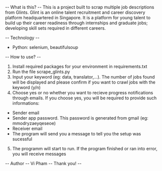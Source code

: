 -- What is this? --
This is a project built to scrap multiple job descriptions from Glints. 
Glint is an online talent recruitment and career discovery platform headquartered in Singapore. 
It is a platform for young talent to build up their career readiness through internships and graduate jobs; developing skill sets required in different careers.

-- Technology -- 
- Python: selenium, beautifulsoup

-- How to use? -- 
1. Install required packages for your environment in requirements.txt
2. Run the file scrape_glints.py 
3. Input your keyword (eg: data, translator,...). The number of jobs found will be displayed 
and please confirm if you want to crawl jobs with the keyword (y/n)
4. Choose yes or no whether you want to recieve progress notifications through emails. If you choose yes, you will be required to provide such informations:
  - Sender email
  - Sender app password. This password is generated from gmail (eg: mmodryzaeyqeseoe)
  - Receiver email
- The program will send you a message to tell you the setup was sucessful
5. The programm will start to run. If the program finished or ran into error, you will receive messages

-- Author -- Vi Pham
-- Thank you! --
